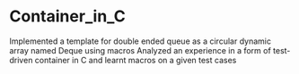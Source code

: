 # Container_in_C
Implemented a template for double ended queue as a circular dynamic array named Deque using macros
Analyzed an experience in a form of test-driven container in C and learnt macros on a given test cases
